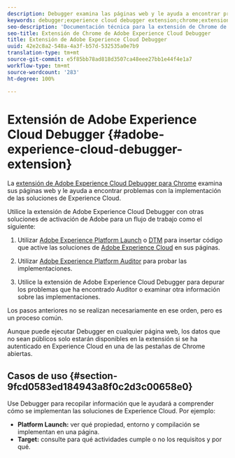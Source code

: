 ```yaml
---
description: Debugger examina las páginas web y le ayuda a encontrar problemas con la implementación de las soluciones de Experience Cloud
keywords: debugger;experience cloud debugger extension;chrome;extension
seo-description: 'Documentación técnica para la extensión de Chrome de Adobe Experience Cloud Debugger: Examine sus páginas web y comprenda los problemas con las implementaciones de la solución de Experience Cloud'
seo-title: Extensión de Chrome de Adobe Experience Cloud Debugger
title: Extensión de Adobe Experience Cloud Debugger
uuid: 42e2c8a2-548a-4a3f-b57d-532535a0e7b9
translation-type: tm+mt
source-git-commit: e5f85bb78ad818d3507ca48eee27bb1e44f4e1a7
workflow-type: tm+mt
source-wordcount: '283'
ht-degree: 100%

---
```



# Extensión de Adobe Experience Cloud Debugger {#adobe-experience-cloud-debugger-extension}

La [extensión de Adobe Experience Cloud Debugger para Chrome](https://chrome.google.com/webstore/detail/adobe-experience-cloud-de/ocdmogmohccmeicdhlhhgepeaijenapj) examina sus páginas web y le ayuda a encontrar problemas con la implementación de las soluciones de Experience Cloud.

Utilice la extensión de Adobe Experience Cloud Debugger con otras soluciones de activación de Adobe para un flujo de trabajo como el siguiente:

1. Utilizar [Adobe Experience Platform Launch](https://docs.adobe.com/content/help/es-ES/launch/using/overview.html) o [DTM](https://docs.adobe.com/content/help/es-ES/dtm/using/dtm-home.html) para insertar código que active las soluciones de [Adobe Experience Cloud](https://docs.adobe.com/content/help/es-ES/experience-cloud/user-guides/home.html) en sus páginas.

1. Utilizar [Adobe Experience Platform Auditor](https://docs.adobe.com/content/help/es-ES/auditor/using/overview.html) para probar las implementaciones.
1. Utilice la extensión de Adobe Experience Cloud Debugger para depurar los problemas que ha encontrado Auditor o examinar otra información sobre las implementaciones.

Los pasos anteriores no se realizan necesariamente en ese orden, pero es un proceso común.

Aunque puede ejecutar Debugger en cualquier página web, los datos que no sean públicos solo estarán disponibles en la extensión si se ha autenticado en Experience Cloud en una de las pestañas de Chrome abiertas.

## Casos de uso {#section-9fcd0583ed184943a8f0c2d3c00658e0}

Use Debugger para recopilar información que le ayudará a comprender cómo se implementan las soluciones de Experience Cloud. Por ejemplo:

* **Platform Launch:** ver qué propiedad, entorno y compilación se implementan en una página.
* **Target:** consulte para qué actividades cumple o no los requisitos y por qué.
